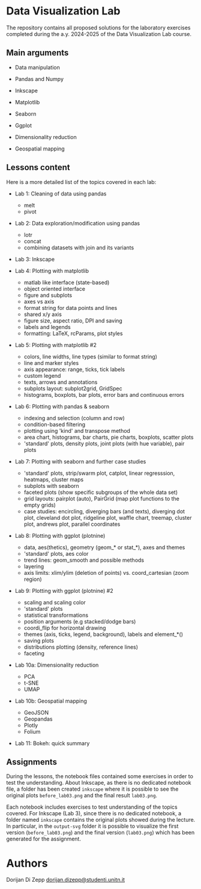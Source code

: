# Data Visualization Lab

The repository contains all proposed solutions for the laboratory exercises completed during the a.y. 2024-2025 of the Data Visualization Lab course.

## Main arguments

- Data manipulation

- Pandas and Numpy

- Inkscape

- Matplotlib

- Seaborn

- Ggplot

- Dimensionality reduction

- Geospatial mapping

## Lessons content

Here is a more detailed list of the topics covered in each lab:

- Lab 1: Cleaning of data using pandas
    - melt
    - pivot

- Lab 2: Data exploration/modification using pandas
    - lotr
    - concat
    - combining datasets with join and its variants

- Lab 3: Inkscape

- Lab 4: Plotting with matplotlib
    - matlab like interface (state-based)
    - object oriented interface
    - figure and subplots
    - axes vs axis
    - format string for data points and lines
    - shared x/y axis
    - figure size, aspect ratio, DPI and saving
    - labels and legends
    - formatting: LaTeX, rcParams, plot styles

- Lab 5: Plotting with matplotlib #2
    - colors, line widths, line types (similar to format string)
    - line and marker styles
    - axis appearance: range, ticks, tick labels
    - custom legend
    - texts, arrows and annotations
    - subplots layout: subplot2grid, GridSpec
    - histograms, boxplots, bar plots, error bars and continuous errors

- Lab 6: Plotting with pandas & seaborn
    - indexing and selection (column and row)
    - condition-based filtering
    - plotting using 'kind' and transpose method
    - area chart, histograms, bar charts, pie charts, boxplots, scatter plots
    - 'standard' plots, density plots, joint plots (with hue variable), pair plots

- Lab 7: Plotting with seaborn and further case studies
    - 'standard' plots, strip/swarm plot, catplot, linear regresssion, heatmaps, cluster maps
    - subplots with seaborn
    - faceted plots (show specific subgroups of the whole data set)
    - grid layouts: pairplot (auto), PairGrid (map plot functions to the empty grids)
    - case studies: encircling, diverging bars (and texts), diverging dot plot, cleveland dot plot, ridgeline plot, waffle chart, treemap, cluster plot, andrews plot, parallel coordinates

- Lab 8: Plotting with ggplot (plotnine)
    - data, aes(thetics), geometry (geom_* or stat_*), axes and themes
    - 'standard' plots, aes color
    - trend lines: geom_smooth and possible methods
    - layering
    - axis limits: xlim/ylim (deletion of points) vs. coord_cartesian (zoom region)

- Lab 9: Plotting with ggplot (plotnine) #2
    - scaling and scaling color
    - 'standard' plots
    - statistical transformations
    - position arguments (e.g stacked/dodge bars)
    - coordi_flip for horizontal drawing
    - themes (axis, ticks, legend, background), labels and element_*()
    - saving plots
    - distributions plotting (density, reference lines)
    - faceting

- Lab 10a: Dimensionality reduction
    - PCA
    - t-SNE
    - UMAP

- Lab 10b: Geospatial mapping
    - GeoJSON
    - Geopandas
    - Plotly
    - Folium

- Lab 11: Bokeh: quick summary

## Assignments

During the lessons, the notebook files contained some exercises in order to test the understanding. 
About Inkscape, as there is no dedicated notebook file, a folder has been created `inkscape` where it is possible to see
the original plots `before_lab03.png` and the final result `lab03.png`.

Each notebook includes exercises to test understanding of the topics covered.
For Inkscape (Lab 3), since there is no dedicated notebook, a folder named `inkscape` contains the original plots showed during the lecture.
In particular, in the `output-svg` folder it is possible to visualize the first version (`before_lab03.png`) and the final version (`lab03.png`) which has been generated for the assignment.

# Authors

Dorijan Di Zepp dorijan.dizepp@studenti.unitn.it